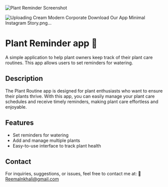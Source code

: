 ![Plant Reminder Screenshot](./assets/images/your-image.jpg)

 ![Uploading Cream Modern Corporate Download Our App Minimal Instagram Story.png…]()

 # Plant Reminder app 🌱

A simple application to help plant owners keep track of their plant care routines. 
This app allows users to set reminders for watering.


## Description

The Plant Routine app is designed for plant enthusiasts who want to ensure their plants thrive.
With this app, you can easily manage your plant care schedules and receive timely reminders,
making plant care effortless and enjoyable.

## Features

- Set reminders for watering
- Add and manage multiple plants
- Easy-to-use interface to track plant health

## Contact

For inquiries, suggestions, or issues, feel free to contact me at:
📧 Reemalnkhali@gmail.com
